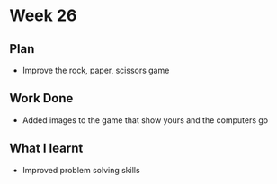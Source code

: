 # Week 26
## Plan
- Improve the rock, paper, scissors game
## Work Done
- Added images to the game that show yours and the computers go
## What I learnt
- Improved problem solving skills